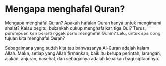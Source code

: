 # Mengapa menghafal Quran?

Mengapa menghafal Quran? Apakah hafalan Quran hanya untuk mengimami shalat? Kalau begitu, bukankah cukup menghafalkan tiga Qul? Terus, perempuan kan berarti nggak perlu menghafal Quran? Lalu, untuk apa dong tujuan kita menghafal Quran?

Sebagaimana yang sudah kita tau bahwasanya Al-Quran adalah kalam Allah. Maka, setiap yang Allah firmankan; baik itu berupa perintah, larangan, ajakan, anjuran, nasehat, dan sebagainya adalah kebaikan bagi ciptaannya.
